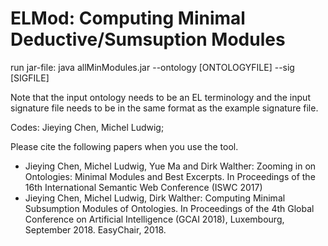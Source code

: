 # ELMod: Computing Minimal Deductive/Sumsuption Modules

run jar-file: java allMinModules.jar --ontology [ONTOLOGYFILE] --sig [SIGFILE] 



Note that the input ontology needs to be an EL terminology and the input signature file needs to be in the same format as the example signature file.

Codes: Jieying Chen, Michel Ludwig;



Please cite the following papers when you use the tool.
- Jieying Chen, Michel Ludwig, Yue Ma and Dirk Walther: Zooming in on Ontologies: Minimal Modules and Best Excerpts. In Proceedings of the 16th International Semantic Web Conference (ISWC 2017)
- Jieying Chen, Michel Ludwig, Dirk Walther: Computing Minimal Subsumption Modules of Ontologies. In Proceedings of the 4th Global Conference on Artificial Intelligence (GCAI 2018), Luxembourg, September 2018. EasyChair, 2018.

